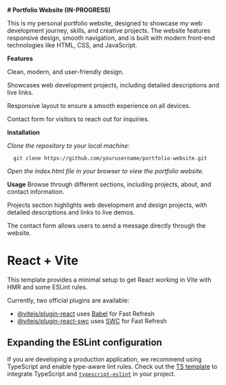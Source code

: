 **# Portfolio Website (IN-PROGRESS)**

This is my personal portfolio website, designed to showcase my web development journey, skills, and creative projects. The website features responsive design, smooth navigation, and is built with modern front-end technologies like HTML, CSS, and JavaScript.

**Features**

  Clean, modern, and user-friendly design.
  
  Showcases web development projects, including detailed descriptions and live links.
  
  Responsive layout to ensure a smooth experience on all devices.
  
  Contact form for visitors to reach out for inquiries.
  
**Installation**

  _Clone the repository to your local machine:_

      git clone https://github.com/yourusername/portfolio-website.git
      
_Open the index.html file in your browser to view the portfolio website._

**Usage**
  Browse through different sections, including projects, about, and contact information.
  
  Projects section highlights web development and design projects, with detailed descriptions and links to live demos.
  
  The contact form allows users to send a message directly through the website.







# React + Vite

This template provides a minimal setup to get React working in Vite with HMR and some ESLint rules.

Currently, two official plugins are available:

- [@vitejs/plugin-react](https://github.com/vitejs/vite-plugin-react/blob/main/packages/plugin-react/README.md) uses [Babel](https://babeljs.io/) for Fast Refresh
- [@vitejs/plugin-react-swc](https://github.com/vitejs/vite-plugin-react-swc) uses [SWC](https://swc.rs/) for Fast Refresh

## Expanding the ESLint configuration

If you are developing a production application, we recommend using TypeScript and enable type-aware lint rules. Check out the [TS template](https://github.com/vitejs/vite/tree/main/packages/create-vite/template-react-ts) to integrate TypeScript and [`typescript-eslint`](https://typescript-eslint.io) in your project.
